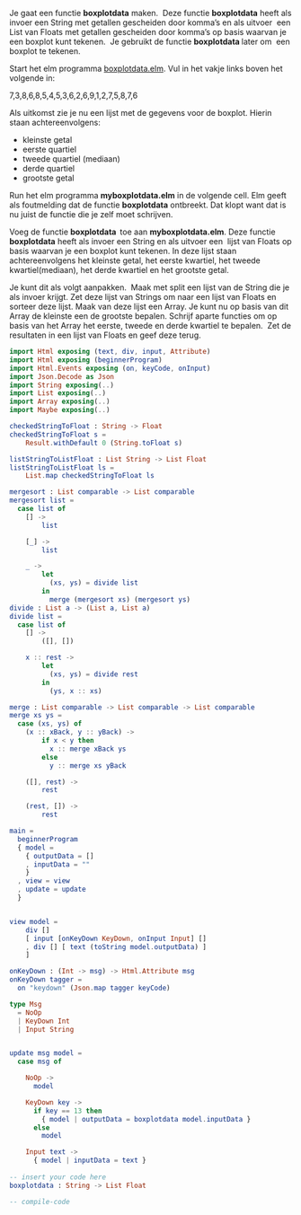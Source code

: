 
<p>Je gaat een functie <strong>boxplotdata</strong> maken.&nbsp; Deze functie <strong>boxplotdata</strong> heeft als invoer een String met getallen gescheiden door komma&rsquo;s en als uitvoer&nbsp; een List van Floats met getallen gescheiden door komma&rsquo;s op basis waarvan je een boxplot kunt tekenen. &nbsp;Je gebruikt de functie <strong>boxplotdata </strong>later om&nbsp; een boxplot te tekenen.</p>

<p>Start het elm programma <a href="http://goloca.org:443/examples/boxplotdata.elm">boxplotdata.elm</a>. Vul in het vakje links boven het volgende in:</p>

<p>7,3,8,6,8,5,4,5,3,6,2,6,9,1,2,7,5,8,7,6</p>

<p>Als uitkomst zie je nu een lijst met de gegevens voor de boxplot. Hierin staan achtereenvolgens:</p>

<ul>
	<li>kleinste getal</li>
	<li>eerste quartiel</li>
	<li>tweede quartiel (mediaan)</li>
	<li>derde quartiel</li>
	<li>grootste getal</li>
</ul>

<p>Run het elm programma <strong>myboxplotdata.elm</strong> in de volgende cell. Elm geeft als foutmelding dat de functie <strong>boxplotdata</strong> ontbreekt. Dat klopt want dat is nu juist de functie die je zelf moet schrijven.</p>

<p>Voeg de functie <strong>boxplotdata &nbsp;</strong>toe aan <strong>myboxplotdata.elm</strong>. Deze functie <strong>boxplotdata</strong> heeft als invoer een String en als uitvoer een&nbsp; lijst van Floats op basis waarvan je een boxplot kunt tekenen. In deze lijst staan achtereenvolgens het kleinste getal, het eerste kwartiel, het tweede kwartiel(mediaan), het derde kwartiel en het grootste getal.</p>

<p>Je kunt dit als volgt aanpakken.&nbsp; Maak met split een lijst van de String die je als invoer krijgt. Zet deze lijst van Strings om naar een lijst van Floats en sorteer deze lijst. Maak van deze lijst een Array. Je kunt nu op basis van dit Array de kleinste een de grootste bepalen. Schrijf aparte functies om op basis van het Array het eerste, tweede en derde kwartiel te bepalen.&nbsp; Zet de resultaten in een lijst van Floats en geef deze terug.</p>


```elm
import Html exposing (text, div, input, Attribute)
import Html exposing (beginnerProgram)
import Html.Events exposing (on, keyCode, onInput)
import Json.Decode as Json
import String exposing(..)
import List exposing(..)
import Array exposing(..)
import Maybe exposing(..)

checkedStringToFloat : String -> Float
checkedStringToFloat s =
    Result.withDefault 0 (String.toFloat s)

listStringToListFloat : List String -> List Float
listStringToListFloat ls =
    List.map checkedStringToFloat ls

mergesort : List comparable -> List comparable
mergesort list =
  case list of
    [] ->
        list

    [_] ->
        list

    _ ->
        let
          (xs, ys) = divide list
        in
          merge (mergesort xs) (mergesort ys)
divide : List a -> (List a, List a)
divide list =
  case list of
    [] ->
        ([], [])

    x :: rest ->
        let
          (xs, ys) = divide rest
        in
          (ys, x :: xs)

merge : List comparable -> List comparable -> List comparable
merge xs ys =
  case (xs, ys) of
    (x :: xBack, y :: yBack) ->
        if x < y then
          x :: merge xBack ys
        else
          y :: merge xs yBack

    ([], rest) ->
        rest

    (rest, []) ->
        rest

main =
  beginnerProgram 
  { model = 
    { outputData = []
    , inputData = ""
    }
  , view = view
  , update = update
  }


view model =
    div [] 
    [ input [onKeyDown KeyDown, onInput Input] []
    , div [] [ text (toString model.outputData) ]
    ]

onKeyDown : (Int -> msg) -> Html.Attribute msg
onKeyDown tagger =
  on "keydown" (Json.map tagger keyCode)

type Msg 
  = NoOp
  | KeyDown Int
  | Input String


update msg model =
  case msg of

    NoOp ->
      model

    KeyDown key ->
      if key == 13 then
        { model | outputData = boxplotdata model.inputData }
      else
        model

    Input text ->
      { model | inputData = text }
      
-- insert your code here
boxplotdata : String -> List Float

-- compile-code
```




